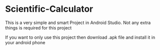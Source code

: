 # Scientific-Calculator
This is a very simple and smart Project in Android Studio. Not any extra things is required for this project

If you want to only use this project then download .apk file and install it in your android phone
